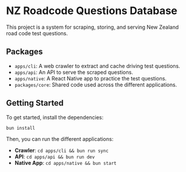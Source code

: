 # NZ Roadcode Questions Database

This project is a system for scraping, storing, and serving New Zealand road code test questions.

## Packages

-   `apps/cli`: A web crawler to extract and cache driving test questions.
-   `apps/api`: An API to serve the scraped questions.
-   `apps/native`: A React Native app to practice the test questions.
-   `packages/core`: Shared code used across the different applications.

## Getting Started

To get started, install the dependencies:

```bash
bun install
```

Then, you can run the different applications:

-   **Crawler**: `cd apps/cli && bun run sync`
-   **API**: `cd apps/api && bun run dev`
-   **Native App**: `cd apps/native && bun start`
